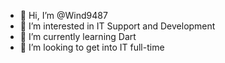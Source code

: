 - 👋 Hi, I’m @Wind9487
- 👀 I’m interested in IT Support and Development
- 🌱 I’m currently learning Dart
- 💞️ I’m looking to get into IT full-time
